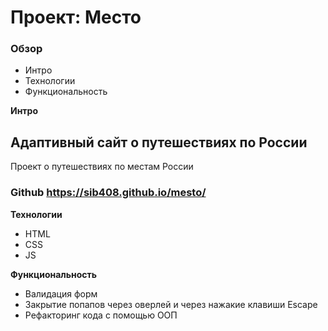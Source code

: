 # Проект: Место

### Обзор
* Интро
* Технологии
* Функциональность


**Интро**
## Адаптивный сайт о путешествиях по России
Проект о путешествиях по местам России
### Github https://sib408.github.io/mesto/

**Технологии**

+ HTML
+ CSS
+ JS

**Функциональность**


+ Валидация форм
+ Закрытие попапов через оверлей и через нажакие клавиши Escape
+ Рефакторинг кода с помощью ООП 


